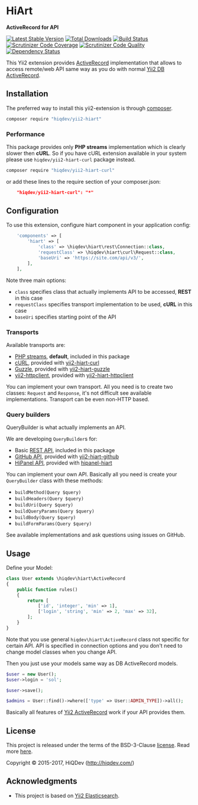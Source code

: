 HiArt
=====

**ActiveRecord for API**

[![Latest Stable Version](https://poser.pugx.org/hiqdev/yii2-hiart/v/stable)](https://packagist.org/packages/hiqdev/yii2-hiart)
[![Total Downloads](https://poser.pugx.org/hiqdev/yii2-hiart/downloads)](https://packagist.org/packages/hiqdev/yii2-hiart)
[![Build Status](https://img.shields.io/travis/hiqdev/yii2-hiart.svg)](https://travis-ci.org/hiqdev/yii2-hiart)
[![Scrutinizer Code Coverage](https://img.shields.io/scrutinizer/coverage/g/hiqdev/yii2-hiart.svg)](https://scrutinizer-ci.com/g/hiqdev/yii2-hiart/)
[![Scrutinizer Code Quality](https://img.shields.io/scrutinizer/g/hiqdev/yii2-hiart.svg)](https://scrutinizer-ci.com/g/hiqdev/yii2-hiart/)
[![Dependency Status](https://www.versioneye.com/php/hiqdev:yii2-hiart/dev-master/badge.svg)](https://www.versioneye.com/php/hiqdev:yii2-hiart/dev-master)

This Yii2 extension provides [ActiveRecord](http://en.wikipedia.org/wiki/Active_record_pattern)
implementation that allows to access remote/web API same way as you do with normal
[Yii2 DB ActiveRecord](http://www.yiiframework.com/doc-2.0/guide-db-active-record.html).

## Installation

The preferred way to install this yii2-extension is through [composer](http://getcomposer.org/download/).

```sh
composer require "hiqdev/yii2-hiart"
```

### Performance

This package provides only **PHP streams** implementation which is clearly slower then **cURL**.
So if you have cURL extension available in your system please use `hiqdev/yii2-hiart-curl` package instead.

```sh
composer require "hiqdev/yii2-hiart-curl"
```

or add these lines to the require section of your composer.json:

```json
    "hiqdev/yii2-hiart-curl": "*"
```

## Configuration

To use this extension, configure hiart component in your application config:

```php
    'components' => [
        'hiart' => [
            'class' => \hiqdev\hiart\rest\Connection::class,
            'requestClass' => \hiqdev\hiart\curl\Request::class,
            'baseUri' => 'https://site.com/api/v3/',
        ],
    ],
```

Note three main options:

- `class` specifies class that actually implements API to be accessed, **REST** in this case
- `requestClass` specifies transport implementation to be used, **cURL** in this case
- `baseUri` specifies starting point of the API

### Transports

Available transports are:

- [PHP streams](http://php.net/manual/en/book.stream.php), **default**, included in this package
- [cURL](http://php.net/manual/en/book.curl.php), provided with [yii2-hiart-curl](https://github.com/hiqdev/yii2-hiart-curl)
- [Guzzle](https://github.com/guzzle/guzzle), provided with [yii2-hiart-guzzle](https://github.com/hiqdev/yii2-hiart-guzzle)
- [yii2-httpclient](https://github.com/yiisoft/yii2-httpclient), provided with [yii2-hiart-httpclient](https://github.com/hiqdev/yii2-hiart-httpclient)

You can implement your own transport.
All you need is to create two classes: `Request` and `Response`, it's not difficult see available implementations.
Transport can be even non-HTTP based.

### Query builders

QueryBuilder is what actually implements an API.

We are developing `QueryBuilder`s for:

- Basic [REST API](https://en.wikipedia.org/wiki/Representational_state_transfer), included in this package
- [GitHub API](https://developer.github.com/v3/), provided with [yii2-hiart-github](https://github.com/hiqdev/yii2-hiart-github)
- [HiPanel API](https://hipanel.com/), provided with [hipanel-hiart](https://github.com/hiqdev/hipanel-hiart)

You can implement your own API.
Basically all you need is create your `QueryBuilder` class with these methods:

- `buildMethod(Query $query)`
- `buildHeaders(Query $query)`
- `buildUri(Query $query)`
- `buildQueryParams(Query $query)`
- `buildBody(Query $query)`
- `buildFormParams(Query $query)`

See available implementations and ask questions using issues on GitHub.

## Usage

Define your Model:

```php
class User extends \hiqdev\hiart\ActiveRecord
{
    public function rules()
    {
        return [
            ['id', 'integer', 'min' => 1],
            ['login', 'string', 'min' => 2, 'max' => 32],
        ];
    }
}
```

Note that you use general `hiqdev\hiart\ActiveRecord` class not specific for certain API.
API is specified in connection options and you don't need to change model classes when
you change API.

Then you just use your models same way as DB ActiveRecord models.

```php
$user = new User();
$user->login = 'sol';

$user->save();

$admins = User::find()->where(['type' => User::ADMIN_TYPE])->all();
```

Basically all features of [Yii2 ActiveRecord] work if your API provides them.

[Yii2 ActiveRecord]: http://www.yiiframework.com/doc-2.0/guide-db-active-record.html

## License

This project is released under the terms of the BSD-3-Clause [license](LICENSE).
Read more [here](http://choosealicense.com/licenses/bsd-3-clause).

Copyright © 2015-2017, HiQDev (http://hiqdev.com/)

## Acknowledgments

- This project is based on [Yii2 Elasticsearch](https://github.com/yiisoft/yii2-elasticsearch).
